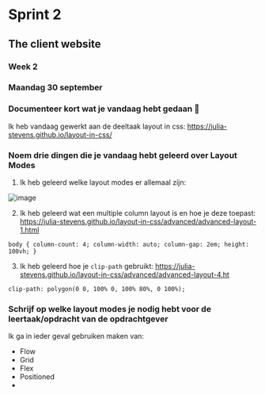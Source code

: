 # Sprint 2
## The client website

### Week 2
### Maandag 30 september

### Documenteer kort wat je vandaag hebt gedaan 
Ik heb vandaag gewerkt aan de deeltaak layout in css: https://julia-stevens.github.io/layout-in-css/

### Noem drie dingen die je vandaag hebt geleerd over Layout Modes
1. Ik heb geleerd welke layout modes er allemaal zijn: 

![image](https://github.com/user-attachments/assets/069650f9-1c62-412d-a7ca-2744c0be7c04)

2. Ik heb geleerd wat een multiple column layout is en hoe je deze toepast: https://julia-stevens.github.io/layout-in-css/advanced/advanced-layout-1.html

`body {
    column-count: 4;
    column-width: auto;
    column-gap: 2em;
    height: 100vh;
}`

3. Ik heb geleerd hoe je `clip-path` gebruikt: https://julia-stevens.github.io/layout-in-css/advanced/advanced-layout-4.ht

`clip-path: polygon(0 0, 100% 0, 100% 80%, 0 100%);`

### Schrijf op welke layout modes je nodig hebt voor de leertaak/opdracht van de opdrachtgever
Ik ga in ieder geval gebruiken maken van: 
* Flow
* Grid
* Flex
* Positioned
*